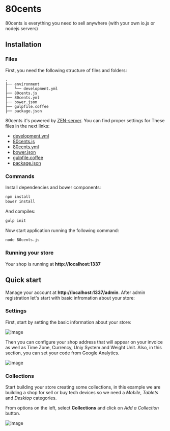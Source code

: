 # 80cents
80cents is everything you need to sell anywhere (with your own io.js or nodejs servers)

## Installation
### Files

First, you need the following structure of files and folders:

```
.
├── environment
│   └── development.yml
├── 80cents.js
├── 80cents.yml
├── bower.json
├── gulpfile.coffee
├── package.json
```
80cents it's powered by [ZEN-server](https://github.com/soyjavi/zen-server). You can find proper settings for These files in the next links:

- [development.yml](https://github.com/cat2608/kedai/blob/master/environment/development.yml)
- [80cents.js](https://github.com/cat2608/kedai/blob/master/80cents.js)
- [80cents.yml](https://github.com/cat2608/kedai/blob/master/80cents.yml)
- [bower.json](https://github.com/cat2608/kedai/blob/master/bower.json)
- [gulpfile.coffee](https://github.com/cat2608/kedai/blob/master/gulpfile.coffee)
- [package.json](https://github.com/cat2608/kedai/blob/master/package.json)

### Commands
Install dependencies and bower components:

```bash
npm install
bower install
```
And compiles:

```bash
gulp init
```
Now start application running the following command:

```bash
node 80cents.js
```
### Running your store

Your shop is running at **http://localhost:1337**

## Quick start

Manage your account at **http://localhost:1337/admin**. After admin registration let's start with basic infromation about your store:

### Settings

First, start by setting the basic information about your store:

![image](https://dl.dropboxusercontent.com/u/41546005/80cents/Setting.1.1.png)

Then you can configure your shop address that will appear on your invoice as well as Time Zone, Currency, Uniy System and Weight Unit. Also, in this section, you can set your code from Google Analytics.

![image](https://dl.dropboxusercontent.com/u/41546005/80cents/Setting.1.2.png)

### Collections

Start building your store creating some collections, in this example we are building a shop for sell or buy tech devices so we need a *Mobile*, *Tablets* and *Desktop* categories.

From options on the left, select **Collections** and click on *Add a Collection* button.

![image](https://dl.dropboxusercontent.com/u/41546005/80cents/Collection.1.1.png)
















